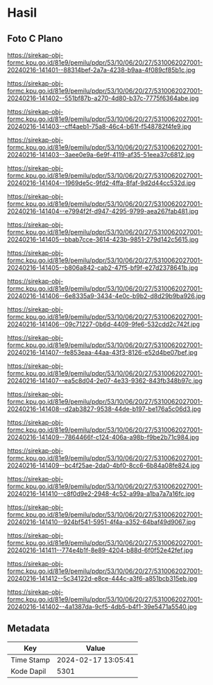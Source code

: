 # Hasil

## Foto C Plano

https://sirekap-obj-formc.kpu.go.id/81e9/pemilu/pdpr/53/10/06/20/27/5310062027001-20240216-141401--88314bef-2a7a-4238-b9aa-4f089cf85b1c.jpg

https://sirekap-obj-formc.kpu.go.id/81e9/pemilu/pdpr/53/10/06/20/27/5310062027001-20240216-141402--551bf87b-a270-4d80-b37c-7775f6364abe.jpg

https://sirekap-obj-formc.kpu.go.id/81e9/pemilu/pdpr/53/10/06/20/27/5310062027001-20240216-141403--cff4aeb1-75a8-46c4-b61f-f548782f4fe9.jpg

https://sirekap-obj-formc.kpu.go.id/81e9/pemilu/pdpr/53/10/06/20/27/5310062027001-20240216-141403--3aee0e9a-6e9f-4119-af35-51eea37c6812.jpg

https://sirekap-obj-formc.kpu.go.id/81e9/pemilu/pdpr/53/10/06/20/27/5310062027001-20240216-141404--1969de5c-9fd2-4ffa-8faf-9d2d44cc532d.jpg

https://sirekap-obj-formc.kpu.go.id/81e9/pemilu/pdpr/53/10/06/20/27/5310062027001-20240216-141404--e7994f2f-d947-4295-9799-aea267fab481.jpg

https://sirekap-obj-formc.kpu.go.id/81e9/pemilu/pdpr/53/10/06/20/27/5310062027001-20240216-141405--bbab7cce-3614-423b-9851-279d142c5615.jpg

https://sirekap-obj-formc.kpu.go.id/81e9/pemilu/pdpr/53/10/06/20/27/5310062027001-20240216-141405--b806a842-cab2-47f5-bf9f-e27d2378641b.jpg

https://sirekap-obj-formc.kpu.go.id/81e9/pemilu/pdpr/53/10/06/20/27/5310062027001-20240216-141406--6e8335a9-3434-4e0c-b9b2-d8d29b9ba926.jpg

https://sirekap-obj-formc.kpu.go.id/81e9/pemilu/pdpr/53/10/06/20/27/5310062027001-20240216-141406--09c71227-0b6d-4409-9fe6-532cdd2c742f.jpg

https://sirekap-obj-formc.kpu.go.id/81e9/pemilu/pdpr/53/10/06/20/27/5310062027001-20240216-141407--fe853eaa-44aa-43f3-8126-e52d4be07bef.jpg

https://sirekap-obj-formc.kpu.go.id/81e9/pemilu/pdpr/53/10/06/20/27/5310062027001-20240216-141407--ea5c8d04-2e07-4e33-9362-843fb348b97c.jpg

https://sirekap-obj-formc.kpu.go.id/81e9/pemilu/pdpr/53/10/06/20/27/5310062027001-20240216-141408--d2ab3827-9538-44de-b197-be176a5c06d3.jpg

https://sirekap-obj-formc.kpu.go.id/81e9/pemilu/pdpr/53/10/06/20/27/5310062027001-20240216-141409--7864466f-c124-406a-a98b-f9be2b71c984.jpg

https://sirekap-obj-formc.kpu.go.id/81e9/pemilu/pdpr/53/10/06/20/27/5310062027001-20240216-141409--bc4f25ae-2da0-4bf0-8cc6-6b84a08fe824.jpg

https://sirekap-obj-formc.kpu.go.id/81e9/pemilu/pdpr/53/10/06/20/27/5310062027001-20240216-141410--c8f0d9e2-2948-4c52-a99a-a1ba7a7a16fc.jpg

https://sirekap-obj-formc.kpu.go.id/81e9/pemilu/pdpr/53/10/06/20/27/5310062027001-20240216-141410--924bf541-5951-4f4a-a352-64baf49d9067.jpg

https://sirekap-obj-formc.kpu.go.id/81e9/pemilu/pdpr/53/10/06/20/27/5310062027001-20240216-141411--774e4b1f-8e89-4204-b88d-6f0f52e42fef.jpg

https://sirekap-obj-formc.kpu.go.id/81e9/pemilu/pdpr/53/10/06/20/27/5310062027001-20240216-141412--5c34122d-e8ce-444c-a3f6-a851bcb315eb.jpg

https://sirekap-obj-formc.kpu.go.id/81e9/pemilu/pdpr/53/10/06/20/27/5310062027001-20240216-141402--4a1387da-9cf5-4db5-b4f1-39e5471a5540.jpg


## Metadata

| Key        | Value               |
| ---------- | ------------------- |
| Time Stamp | 2024-02-17 13:05:41 |
| Kode Dapil | 5301                |




